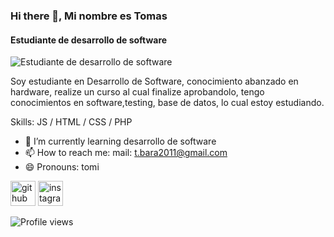### Hi there 👋, Mi nombre es Tomas
#### Estudiante de desarrollo de software
![Estudiante de desarrollo de software](blob:https://web.whatsapp.com/6dcf0478-251e-41d6-a911-b80e32b87ae7)

Soy estudiante en Desarrollo de Software, conocimiento abanzado en hardware, realize un curso al cual finalize aprobandolo, tengo conocimientos en software,testing, base de datos, lo cual estoy estudiando.

Skills: JS / HTML / CSS / PHP

- 🌱 I’m currently learning desarrollo de software 
- 📫 How to reach me: mail: t.bara2011@gmail.com 
- 😄 Pronouns: tomi 


[<img src='https://cdn.jsdelivr.net/npm/simple-icons@3.0.1/icons/github.svg' alt='github' height='40'>](https://github.com/barale98)  [<img src='https://cdn.jsdelivr.net/npm/simple-icons@3.0.1/icons/instagram.svg' alt='instagram' height='40'>](https://www.instagram.com/baraletomas/)  

![Profile views](https://gpvc.arturio.dev/barale98)  
